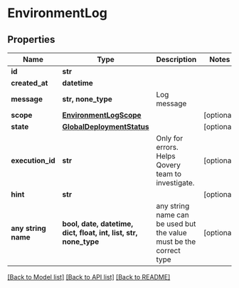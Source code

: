 # EnvironmentLog


## Properties
Name | Type | Description | Notes
------------ | ------------- | ------------- | -------------
**id** | **str** |  | 
**created_at** | **datetime** |  | 
**message** | **str, none_type** | Log message | 
**scope** | [**EnvironmentLogScope**](EnvironmentLogScope.md) |  | [optional] 
**state** | [**GlobalDeploymentStatus**](GlobalDeploymentStatus.md) |  | [optional] 
**execution_id** | **str** | Only for errors. Helps Qovery team to investigate. | [optional] 
**hint** | **str** |  | [optional] 
**any string name** | **bool, date, datetime, dict, float, int, list, str, none_type** | any string name can be used but the value must be the correct type | [optional]

[[Back to Model list]](../README.md#documentation-for-models) [[Back to API list]](../README.md#documentation-for-api-endpoints) [[Back to README]](../README.md)



